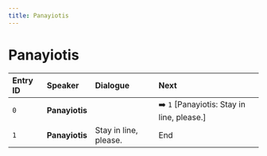 ```yaml
---
title: Panayiotis
---
```


# Panayiotis


| Entry ID | Speaker | Dialogue | Next |
| :------- | :------ | :------- | :------------ |
| `0` | **Panayiotis** |  | ➡️ `1` \[Panayiotis: Stay in line, please\.\] |
| `1` | **Panayiotis** | Stay in line, please\. | End |
